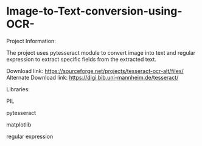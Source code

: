 # Image-to-Text-conversion-using-OCR-

Project Information:

The project uses pytesseract module to convert image into text and regular expression to extract specific fields from the extracted text.

Download link: https://sourceforge.net/projects/tesseract-ocr-alt/files/
Alternate Download link: https://digi.bib.uni-mannheim.de/tesseract/

Libraries:

PIL

pytesseract

matplotlib

regular expression 
